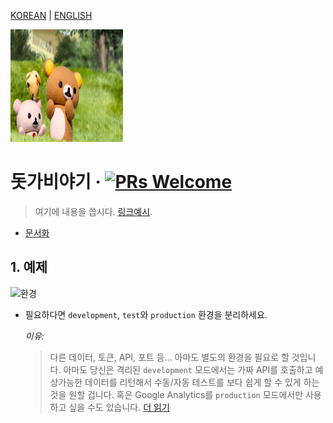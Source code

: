 [KOREAN](./README.md)
| [ENGLISH](./README-en.md)

[<img src="./src/main/resources/GOYA.png" width="180" height="180">](https://www.google.com/)

# 돗가비야기 &middot; [![PRs Welcome](https://img.shields.io/badge/PRs-welcome-brightgreen.svg?style=flat-square)](http://www.google.com)

> 여기에 내용을 씁시다. [링크예시](http://www.google.com).

- [문서화](#documentation)

<a name="git"></a>

## 1. 예제

![환경](/images/laptop.png)

<a name="documentation"></a>

* 필요하다면 `development`, `test`와 `production` 환경을 분리하세요.

  _이유:_
  > 다른 데이터, 토큰, API, 포트 등... 아마도 별도의 환경을 필요로 할 것입니다. 아마도 당신은 격리된 `development` 모드에서는 가짜 API를 호출하고 예상가능한 데이터를 리턴해서 수동/자동
  테스트를 보다 쉽게 할 수 있게 하는 것을 원할 겁니다. 혹은 Google Analytics를 `production` 모드에서만 사용하고 싶을 수도
  있습니다. [더 읽기](https://stackoverflow.com/questions/8332333/node-js-setting-up-environment-specific-configs-to-be-used-with-everyauth)


